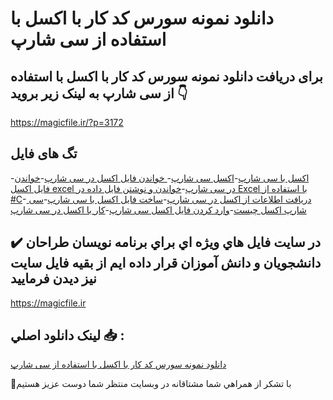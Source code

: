 # دانلود نمونه سورس کد کار با اکسل با استفاده از سی شارپ

## برای دریافت دانلود نمونه سورس کد کار با اکسل با استفاده از سی شارپ به لینک زیر بروید 👇

https://magicfile.ir/?p=3172

## تگ های فایل

-[اکسل با سی شارپ](https://magicfile.ir/product/%d8%b3%d9%88%d8%b1%d8%b3-%da%a9%d8%af-%da%a9%d8%a7%d8%b1-%d8%a8%d8%a7-%d8%a7%da%a9%d8%b3%d9%84-%d8%a8%d8%a7-%d8%a7%d8%b3%d8%aa%d9%81%d8%a7%d8%af%d9%87-%d8%a7%d8%b2-%d8%b3%db%8c-%d8%b4%d8%a7%d8%b1%d9%be/)-[اکسل سی شارپ](https://magicfile.ir/product/%d8%b3%d9%88%d8%b1%d8%b3-%da%a9%d8%af-%da%a9%d8%a7%d8%b1-%d8%a8%d8%a7-%d8%a7%da%a9%d8%b3%d9%84-%d8%a8%d8%a7-%d8%a7%d8%b3%d8%aa%d9%81%d8%a7%d8%af%d9%87-%d8%a7%d8%b2-%d8%b3%db%8c-%d8%b4%d8%a7%d8%b1%d9%be/)-[ خواندن فایل اکسل در سی شارپ](https://magicfile.ir/product/%d8%b3%d9%88%d8%b1%d8%b3-%da%a9%d8%af-%da%a9%d8%a7%d8%b1-%d8%a8%d8%a7-%d8%a7%da%a9%d8%b3%d9%84-%d8%a8%d8%a7-%d8%a7%d8%b3%d8%aa%d9%81%d8%a7%d8%af%d9%87-%d8%a7%d8%b2-%d8%b3%db%8c-%d8%b4%d8%a7%d8%b1%d9%be/)-[خواندن فایل اکسل excel در سی شارپ](https://magicfile.ir/product/%d8%b3%d9%88%d8%b1%d8%b3-%da%a9%d8%af-%da%a9%d8%a7%d8%b1-%d8%a8%d8%a7-%d8%a7%da%a9%d8%b3%d9%84-%d8%a8%d8%a7-%d8%a7%d8%b3%d8%aa%d9%81%d8%a7%d8%af%d9%87-%d8%a7%d8%b2-%d8%b3%db%8c-%d8%b4%d8%a7%d8%b1%d9%be/)-[خواندن و نوشتن فایل داده در Excel با استفاده از #C](https://magicfile.ir/product/%d8%b3%d9%88%d8%b1%d8%b3-%da%a9%d8%af-%da%a9%d8%a7%d8%b1-%d8%a8%d8%a7-%d8%a7%da%a9%d8%b3%d9%84-%d8%a8%d8%a7-%d8%a7%d8%b3%d8%aa%d9%81%d8%a7%d8%af%d9%87-%d8%a7%d8%b2-%d8%b3%db%8c-%d8%b4%d8%a7%d8%b1%d9%be/)-[ دریافت اطلاعات از اکسل در سی شارپ](https://magicfile.ir/product/%d8%b3%d9%88%d8%b1%d8%b3-%da%a9%d8%af-%da%a9%d8%a7%d8%b1-%d8%a8%d8%a7-%d8%a7%da%a9%d8%b3%d9%84-%d8%a8%d8%a7-%d8%a7%d8%b3%d8%aa%d9%81%d8%a7%d8%af%d9%87-%d8%a7%d8%b2-%d8%b3%db%8c-%d8%b4%d8%a7%d8%b1%d9%be/)-[ساخت فایل اکسل با سی شارپ](https://magicfile.ir/product/%d8%b3%d9%88%d8%b1%d8%b3-%da%a9%d8%af-%da%a9%d8%a7%d8%b1-%d8%a8%d8%a7-%d8%a7%da%a9%d8%b3%d9%84-%d8%a8%d8%a7-%d8%a7%d8%b3%d8%aa%d9%81%d8%a7%d8%af%d9%87-%d8%a7%d8%b2-%d8%b3%db%8c-%d8%b4%d8%a7%d8%b1%d9%be/)-[سی شارپ اکسل چیست](https://magicfile.ir/product/%d8%b3%d9%88%d8%b1%d8%b3-%da%a9%d8%af-%da%a9%d8%a7%d8%b1-%d8%a8%d8%a7-%d8%a7%da%a9%d8%b3%d9%84-%d8%a8%d8%a7-%d8%a7%d8%b3%d8%aa%d9%81%d8%a7%d8%af%d9%87-%d8%a7%d8%b2-%d8%b3%db%8c-%d8%b4%d8%a7%d8%b1%d9%be/)-[وارد کردن فایل اکسل سی شارپ](https://magicfile.ir/product/%d8%b3%d9%88%d8%b1%d8%b3-%da%a9%d8%af-%da%a9%d8%a7%d8%b1-%d8%a8%d8%a7-%d8%a7%da%a9%d8%b3%d9%84-%d8%a8%d8%a7-%d8%a7%d8%b3%d8%aa%d9%81%d8%a7%d8%af%d9%87-%d8%a7%d8%b2-%d8%b3%db%8c-%d8%b4%d8%a7%d8%b1%d9%be/)-[کار با اکسل در سی شارپ](https://magicfile.ir/product/%d8%b3%d9%88%d8%b1%d8%b3-%da%a9%d8%af-%da%a9%d8%a7%d8%b1-%d8%a8%d8%a7-%d8%a7%da%a9%d8%b3%d9%84-%d8%a8%d8%a7-%d8%a7%d8%b3%d8%aa%d9%81%d8%a7%d8%af%d9%87-%d8%a7%d8%b2-%d8%b3%db%8c-%d8%b4%d8%a7%d8%b1%d9%be/)

## ✔️ در سايت فايل هاي ويژه اي براي برنامه نويسان طراحان دانشجويان و دانش آموزان قرار داده ايم از بقيه فايل سايت نيز ديدن فرماييد

https://magicfile.ir


## لينک دانلود اصلي 📥 :

[دانلود نمونه سورس کد کار با اکسل با استفاده از سی شارپ](https://magicfile.ir/product/%d8%b3%d9%88%d8%b1%d8%b3-%da%a9%d8%af-%da%a9%d8%a7%d8%b1-%d8%a8%d8%a7-%d8%a7%da%a9%d8%b3%d9%84-%d8%a8%d8%a7-%d8%a7%d8%b3%d8%aa%d9%81%d8%a7%d8%af%d9%87-%d8%a7%d8%b2-%d8%b3%db%8c-%d8%b4%d8%a7%d8%b1%d9%be/) 


🙏با تشکر از همراهي شما مشتاقانه در وبسایت منتظر شما دوست عزیز هستیم

